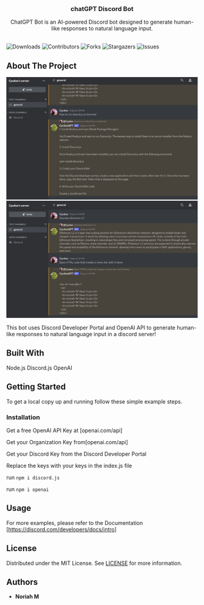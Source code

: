 <br/>
<p align="center">
  <a href="https://github.com/NoriahM/chatGPT-Discord-Bot">
  </a>

  <h3 align="center">chatGPT Discord Bot </h3>

  <p align="center">
    ChatGPT Bot is an AI-powered Discord bot designed to generate human-like responses to natural language input.
    <br/>
    <br/>
  </p>
</p>

![Downloads](https://img.shields.io/github/downloads/NoriahM/chatGPT-Discord-Bot/total) ![Contributors](https://img.shields.io/github/contributors/NoriahM/chatGPT-Discord-Bot?color=dark-green) ![Forks](https://img.shields.io/github/forks/NoriahM/chatGPT-Discord-Bot?style=social) ![Stargazers](https://img.shields.io/github/stars/NoriahM/chatGPT-Discord-Bot?style=social) ![Issues](https://img.shields.io/github/issues/NoriahM/chatGPT-Discord-Bot) 

## About The Project

<img src="Images/SS1.jpg" alt="Screenshot 1">
<img src="Images/SS2.jpg" alt="Screenshot 2">

This bot uses Discord Developer Portal and OpenAI API to generate human-like responses to natural language input in a discord server!

## Built With

Node.js
Discord.js
OpenAI

## Getting Started

To get a local copy up and running follow these simple example steps.

### Installation

Get a free OpenAI API Key at [openai.com/api]

Get your Organization Key from[openai.com/api]

Get your Discord Key from the Discord Developer Portal

Replace the keys with your keys in the index.js file

run `npm i discord.js`

run `npm i openai`



## Usage

For more examples, please refer to the Documentation [https://discord.com/developers/docs/intro]


## License

Distributed under the MIT License. See [LICENSE](https://github.com/NoriahM/chatGPT-Discord-Bot/blob/main/LICENSE.md) for more information.

## Authors

* **Noriah M** 


